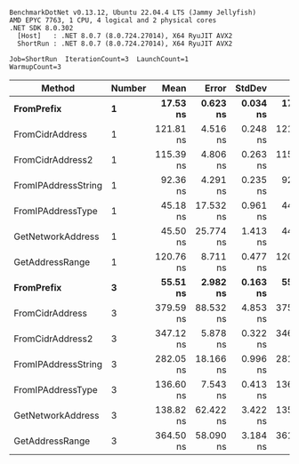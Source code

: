 ```

BenchmarkDotNet v0.13.12, Ubuntu 22.04.4 LTS (Jammy Jellyfish)
AMD EPYC 7763, 1 CPU, 4 logical and 2 physical cores
.NET SDK 8.0.302
  [Host]   : .NET 8.0.7 (8.0.724.27014), X64 RyuJIT AVX2
  ShortRun : .NET 8.0.7 (8.0.724.27014), X64 RyuJIT AVX2

Job=ShortRun  IterationCount=3  LaunchCount=1  
WarmupCount=3  

```
| Method              | Number | Mean      | Error     | StdDev   | Min       | Max       | Gen0   | Allocated |
|-------------------- |------- |----------:|----------:|---------:|----------:|----------:|-------:|----------:|
| **FromPrefix**          | **1**      |  **17.53 ns** |  **0.623 ns** | **0.034 ns** |  **17.49 ns** |  **17.56 ns** | **0.0007** |      **56 B** |
| FromCidrAddress     | 1      | 121.81 ns |  4.516 ns | 0.248 ns | 121.53 ns | 122.00 ns | 0.0012 |     112 B |
| FromCidrAddress2    | 1      | 115.39 ns |  4.806 ns | 0.263 ns | 115.09 ns | 115.58 ns | 0.0013 |     112 B |
| FromIPAddressString | 1      |  92.36 ns |  4.291 ns | 0.235 ns |  92.10 ns |  92.54 ns | 0.0006 |      56 B |
| FromIPAddressType   | 1      |  45.18 ns | 17.532 ns | 0.961 ns |  44.58 ns |  46.29 ns | 0.0010 |      88 B |
| GetNetworkAddress   | 1      |  45.50 ns | 25.774 ns | 1.413 ns |  44.19 ns |  47.00 ns | 0.0007 |      56 B |
| GetAddressRange     | 1      | 120.76 ns |  8.711 ns | 0.477 ns | 120.22 ns | 121.13 ns | 0.0019 |     168 B |
| **FromPrefix**          | **3**      |  **55.51 ns** |  **2.982 ns** | **0.163 ns** |  **55.33 ns** |  **55.66 ns** | **0.0020** |     **168 B** |
| FromCidrAddress     | 3      | 379.59 ns | 88.532 ns | 4.853 ns | 375.91 ns | 385.09 ns | 0.0038 |     336 B |
| FromCidrAddress2    | 3      | 347.12 ns |  5.878 ns | 0.322 ns | 346.86 ns | 347.48 ns | 0.0038 |     336 B |
| FromIPAddressString | 3      | 282.05 ns | 18.166 ns | 0.996 ns | 281.27 ns | 283.17 ns | 0.0019 |     168 B |
| FromIPAddressType   | 3      | 136.60 ns |  7.543 ns | 0.413 ns | 136.17 ns | 137.00 ns | 0.0031 |     264 B |
| GetNetworkAddress   | 3      | 138.82 ns | 62.422 ns | 3.422 ns | 135.42 ns | 142.27 ns | 0.0019 |     168 B |
| GetAddressRange     | 3      | 364.50 ns | 58.090 ns | 3.184 ns | 361.79 ns | 368.01 ns | 0.0057 |     504 B |
